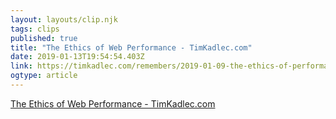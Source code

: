 ```yaml
---
layout: layouts/clip.njk 
tags: clips 
published: true 
title: "The Ethics of Web Performance - TimKadlec.com" 
date: 2019-01-13T19:54:54.403Z 
link: https://timkadlec.com/remembers/2019-01-09-the-ethics-of-performance/ 
ogtype: article 
---
```

[ The Ethics of Web Performance - TimKadlec.com ]( https://timkadlec.com/remembers/2019-01-09-the-ethics-of-performance/ ) 
